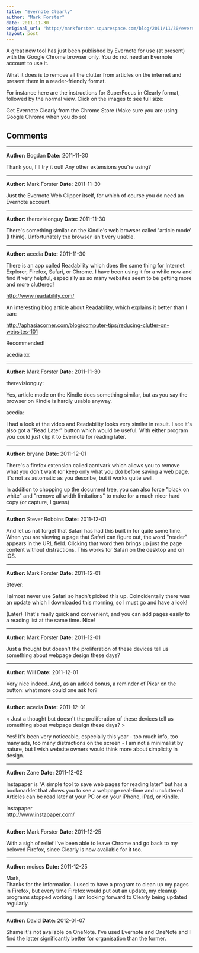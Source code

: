 ```yaml
---
title: "Evernote Clearly"
author: "Mark Forster"
date: 2011-11-30
original_url: "http://markforster.squarespace.com/blog/2011/11/30/evernote-clearly.html"
layout: post
---
```


A great new tool has just been published by Evernote for use (at present) with the Google Chrome browser only. You do not need an Evernote account to use it.

What it does is to remove all the clutter from articles on the internet and present them in a reader-friendly format.

For instance here are the instructions for SuperFocus in Clearly format, followed by the normal view. Click on the images to see full size:

Get Evernote Clearly from the Chrome Store (Make sure you are using Google Chrome when you do so)


## Comments

---

**Author:** Bogdan
**Date:** 2011-11-30

Thank you, I'll try it out! Any other extensions you're using?

---

**Author:** Mark Forster
**Date:** 2011-11-30

Just the Evernote Web Clipper itself, for which of course you do need an Evernote account.

---

**Author:** therevisionguy
**Date:** 2011-11-30

There's something similar on the Kindle's web browser called 'article mode' (I think). Unfortunately the browser isn't very usable.

---

**Author:** acedia
**Date:** 2011-11-30

There is an app called Readability which does the same thing for Internet Explorer, Firefox, Safari, or Chrome. I have been using it for a while now and find it very helpful, especially as so many websites seem to be getting more and more cluttered!  
  
<http://www.readability.com/>  
  
An interesting blog article about Readability, which explains it better than I can:  
  
<http://aphasiacorner.com/blog/computer-tips/reducing-clutter-on-websites-101>  
  
Recommended!  
  
acedia xx

---

**Author:** Mark Forster
**Date:** 2011-11-30

therevisionguy:  
  
Yes, article mode on the Kindle does something similar, but as you say the browser on Kindle is hardly usable anyway.  
  
acedia:  
  
I had a look at the video and Readability looks very similar in result. I see it's also got a "Read Later" button which would be useful. With either program you could just clip it to Evernote for reading later.

---

**Author:** bryane
**Date:** 2011-12-01

There's a firefox extension called aardvark which allows you to remove what you don't want (or keep only what you do) before saving a web page. It's not as automatic as you describe, but it works quite well.  
  
In addition to chopping up the document tree, you can also force "black on white" and "remove all width limitations" to make for a much nicer hard copy (or capture, I guess)

---

**Author:** Stever Robbins
**Date:** 2011-12-01

And let us not forget that Safari has had this built in for quite some time. When you are viewing a page that Safari can figure out, the word "reader" appears in the URL field. Clicking that word then brings up just the page content without distractions. This works for Safari on the desktop and on iOS.

---

**Author:** Mark Forster
**Date:** 2011-12-01

Stever:  
  
I almost never use Safari so hadn't picked this up. Coincidentally there was an update which I downloaded this morning, so I must go and have a look!  
  
(Later) That's really quick and convenient, and you can add pages easily to a reading list at the same time. Nice!

---

**Author:** Mark Forster
**Date:** 2011-12-01

Just a thought but doesn't the proliferation of these devices tell us something about webpage design these days?

---

**Author:** Will
**Date:** 2011-12-01

Very nice indeed. And, as an added bonus, a reminder of Pixar on the button: what more could one ask for?

---

**Author:** acedia
**Date:** 2011-12-01

< Just a thought but doesn't the proliferation of these devices tell us something about webpage design these days? >  
  
Yes! It's been very noticeable, especially this year - too much info, too many ads, too many distractions on the screen - I am not a minimalist by nature, but I wish website owners would think more about simplicity in design.

---

**Author:** Zane
**Date:** 2011-12-02

Instapaper is "A simple tool to save web pages for reading later" but has a bookmarklet that allows you to see a webpage real-time and uncluttered. Articles can be read later at your PC or on your iPhone, iPad, or Kindle.  
  
Instapaper  
<http://www.instapaper.com/>

---

**Author:** Mark Forster
**Date:** 2011-12-25

With a sigh of relief I've been able to leave Chrome and go back to my beloved Firefox, since Clearly is now available for it too.

---

**Author:** moises
**Date:** 2011-12-25

Mark,  
Thanks for the information. I used to have a program to clean up my pages in Firefox, but every time Firefox would put out an update, my cleanup programs stopped working. I am looking forward to Clearly being updated regularly.

---

**Author:** David
**Date:** 2012-01-07

Shame it's not available on OneNote. I've used Evernote and OneNote and I find the latter significantly better for organisation than the former.

---

